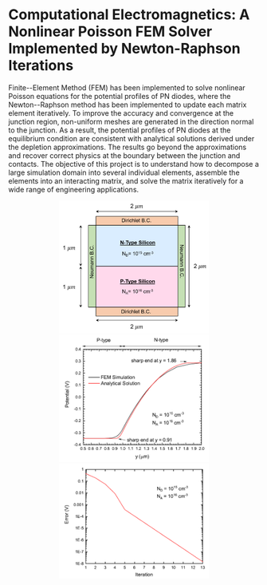 # Computational Electromagnetics: A Nonlinear Poisson FEM Solver Implemented by Newton-Raphson Iterations
 
Finite--Element Method (FEM) has been implemented to solve nonlinear Poisson equations for the potential profiles of PN diodes, where the Newton--Raphson method has been implemented to update each matrix element iteratively. To improve the accuracy and convergence at the junction region, non-uniform meshes are generated in the direction normal to the junction. As a result, the potential profiles of PN diodes at the equilibrium condition are consistent with analytical solutions derived under the depletion approximations.  The results go beyond the approximations and recover correct physics at the boundary between the junction and contacts.  The objective of this project is to understand how to decompose a large simulation domain into several individual elements, assemble the elements into an interacting matrix, and solve the matrix iteratively for a wide range of engineering applications. 
<p align="center">
  <img src="img/geo.png" width="300" title="Simulation Domain">
  <img src="img/pot.png" width="300" title="Accurate Results">
  <img src="img/error.png" width="300" title="Quadratic Convergence">
</p>
